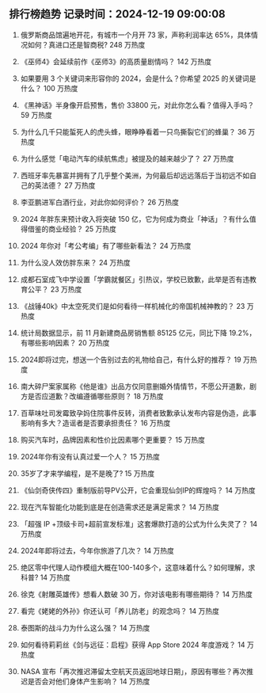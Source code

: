 
## 排行榜趋势 记录时间：2024-12-19 09:00:08
  
  1. 俄罗斯商品馆遍地开花，有城市一个月开 73 家，声称利润率达 65%，具体情况如何？真进口还是智商税? 248 万热度
    
  2. 《巫师4》会延续前作《巫师3》的高质量剧情吗？ 142 万热度
    
  3. 如果要用 3 个关键词来形容你的 2024，会是什么？你希望 2025 的关键词是什么？ 100 万热度
    
  4. 《黑神话》半身像开启预售，售价 33800 元，对此你怎么看？值得入手吗？ 59 万热度
    
  5. 为什么几千只能蜇死人的虎头蜂，眼睁睁看着一只鸟撕裂它们的蜂巢？ 36 万热度
    
  6. 为什么感觉「电动汽车的续航焦虑」被提及的越来越少了？ 27 万热度
    
  7. 西班牙率先暴富并拥有了几乎整个美洲，为何最后却远远落后于当初远不如自己的英法德？ 27 万热度
    
  8. 李亚鹏进军白酒行业，对此你如何评价？ 26 万热度
    
  9. 2024 年胖东来预计收入将突破 150 亿，它为何成为商业「神话」？有什么值得借鉴的商业经验？ 25 万热度
    
  10. 2024 年你对「考公考编」有了哪些新看法？ 24 万热度
    
  11. 为什么没人效仿胖东来？ 24 万热度
    
  12. 成都石室成飞中学设置「学霸就餐区」引热议，学校已致歉，此举是否有违教育公平？ 23 万热度
    
  13. 《战锤40k》中太空死灵们是如何看待一样机械化的帝国机械神教的？ 23 万热度
    
  14. 统计局数据显示，前 11 月新建商品房销售额 85125 亿元，同比下降 19.2%，有哪些影响因素？ 20 万热度
    
  15. 2024即将过完，想送一个告别过去的礼物给自己，有什么好的推荐？ 19 万热度
    
  16. 南大碎尸案家属称《他是谁》出品方仅同意删婚外情情节，不愿公开道歉，剧方是否应道歉？改编遵循哪些原则？ 18 万热度
    
  17. 百草味吐司发霉致孕妈住院事件反转，消费者致歉承认发布内容是伪造，此事影响有多大？造谣者是否要承担责任？ 16 万热度
    
  18. 购买汽车时，品牌因素和性价比因素哪个更重要？ 15 万热度
    
  19. 2024年你有没有认真过爱一个人？ 15 万热度
    
  20. 35岁了才来学编程，是不是晚了? 15 万热度
    
  21. 《仙剑奇侠传四》重制版前导PV公开，它会重现仙剑IP的辉煌吗？ 14 万热度
    
  22. 现在汽车智能化功能到底是在创造需求还是满足需求？ 14 万热度
    
  23. 「超强 IP +顶级卡司+超前宣发标准」这套爆款打造的公式为什么失灵了？ 14 万热度
    
  24. 2024年即将过去，今年你旅游了几次？ 14 万热度
    
  25. 绝区零中代理人动作模组大概在100-140多个，这意味着什么？如何理解，求科普? 14 万热度
    
  26. 徐克《射雕英雄传》想看人数破 30 万，你对该电影有哪些期待？ 14 万热度
    
  27. 看完《姥姥的外孙》你还认可「养儿防老」的观念吗？ 14 万热度
    
  28. 泰图斯的战斗力为什么这么强？ 14 万热度
    
  29. 如何看待莉莉丝《剑与远征：启程》获得 App Store 2024 年度游戏？ 14 万热度
    
  30. NASA 宣布「再次推迟滞留太空航天员返回地球日期」，原因有哪些？再次推迟是否会对他们身体产生影响？ 14 万热度
    
